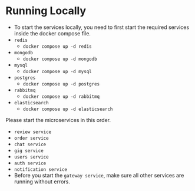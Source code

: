 # Running Locally

- To start the services locally, you need to first start the required services inside the docker compose file.
- `redis`
  - `docker compose up -d redis`
- `mongodb`
  - `docker compose up -d mongodb`
- `mysql`
  - `docker compose up -d mysql`
- `postgres`
  - `docker compose up -d postgres`
- `rabbitmq`
  - `docker compose up -d rabbitmq`
- `elasticsearch`
  - `docker compose up -d elasticsearch`

Please start the microservices in this order.

- `review service`
- `order service`
- `chat service`
- `gig service`
- `users service`
- `auth service`
- `notification service`
- Before you start the `gateway service`, make sure all other services are running without errors.